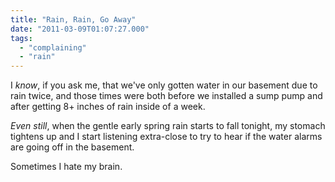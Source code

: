 ```yaml
---
title: "Rain, Rain, Go Away"
date: "2011-03-09T01:07:27.000"
tags: 
  - "complaining"
  - "rain"
---
```


I _know_, if you ask me, that we've only gotten water in our basement due to rain twice, and those times were both before we installed a sump pump and after getting 8+ inches of rain inside of a week.

_Even still_, when the gentle early spring rain starts to fall tonight, my stomach tightens up and I start listening extra-close to try to hear if the water alarms are going off in the basement.

Sometimes I hate my brain.
